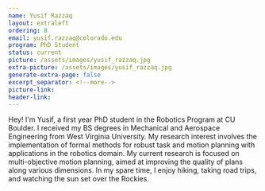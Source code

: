 ```yaml
---
name: Yusif Razzaq
layout: extraleft 
ordering: 8
email: yusif.razzaq@colorado.edu
program: PhD Student
status: current
picture: /assets/images/yusif_razzaq.jpg 
extra-picture: /assets/images/yusif_razzaq.jpg 
generate-extra-page: false  
excerpt_separator: <!--more-->
picture-link: 
header-link:  
---
```


Hey! I'm Yusif, a first year PhD student in the Robotics Program at CU Boulder. I received my BS degrees in Mechanical and Aerospace Engineering from West Virginia University. My research interest involves the implementation of formal methods for robust task and motion planning with applications in the robotics domain. My current research is focused on multi-objective motion planning, aimed at improving the quality of plans along various dimensions. In my spare time, I enjoy hiking, taking road trips, and watching the sun set over the Rockies.





